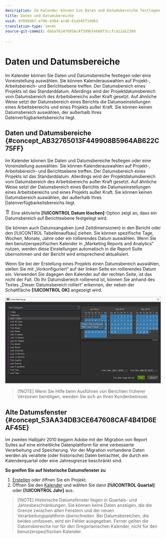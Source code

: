 ```yaml
---
description: Im Kalender können Sie Daten und Datumsbereiche festlegen oder eine Voreinstellung auswählen. Sie können Kalenderauswahlen auf Projekt-, Arbeitsbereich- und Berichtsebene treffen. Der Datumsbereich eines Projekts ist das Standarddatum. Allerdings wird der Projektdatumsbereich vom Datumsbereich des Arbeitsbereichs außer Kraft gesetzt. Auf ähnliche Weise setzt der Datumsbereich eines Berichts die Datumseinstellungen eines Arbeitsbereichs und eines Projekts außer Kraft. Sie können keinen Datumsbereich auswählen, der außerhalb Ihres Datenverfügbarkeitsbereichs liegt.
title: Daten und Datumsbereiche
uuid: 8f099db7-e74b-4384-ac46-61a545f1dd62
translation-type: tm+mt
source-git-commit: dabaf6247695bc4f3d9bfe668f3ccfca12a52269

---
```



# Daten und Datumsbereiche

Im Kalender können Sie Daten und Datumsbereiche festlegen oder eine Voreinstellung auswählen. Sie können Kalenderauswahlen auf Projekt-, Arbeitsbereich- und Berichtsebene treffen. Der Datumsbereich eines Projekts ist das Standarddatum. Allerdings wird der Projektdatumsbereich vom Datumsbereich des Arbeitsbereichs außer Kraft gesetzt. Auf ähnliche Weise setzt der Datumsbereich eines Berichts die Datumseinstellungen eines Arbeitsbereichs und eines Projekts außer Kraft. Sie können keinen Datumsbereich auswählen, der außerhalb Ihres Datenverfügbarkeitsbereichs liegt.

## Daten und Datumsbereiche {#concept_AB32765013F449908B5964AB622C75FF}

Im Kalender können Sie Daten und Datumsbereiche festlegen oder eine Voreinstellung auswählen. Sie können Kalenderauswahlen auf Projekt-, Arbeitsbereich- und Berichtsebene treffen. Der Datumsbereich eines Projekts ist das Standarddatum. Allerdings wird der Projektdatumsbereich vom Datumsbereich des Arbeitsbereichs außer Kraft gesetzt. Auf ähnliche Weise setzt der Datumsbereich eines Berichts die Datumseinstellungen eines Arbeitsbereichs und eines Projekts außer Kraft. Sie können keinen Datumsbereich auswählen, der außerhalb Ihres Datenverfügbarkeitsbereichs liegt.

![](assets/Delete_Standard.png) Eine aktivierte **[!UICONTROL Datum löschen]**-Option zeigt an, dass ein Datumsbereich auf Berichtsebene festgelegt wird.

Sie können auch Datumsangaben (und Zeitdimensionen) in den Bericht oder den [!UICONTROL Tabellenaufbau] ziehen. Sie können spezifische Tage, Wochen, Monate, Jahre oder ein rollierendes Datum auswählen. Wenn Sie den benutzerspezifischen Kalender in „Marketing Reports and Analytics“ nutzen, werden diese Einstellungen automatisch in die Report Suite übernommen und der Bericht wird entsprechend aktualisiert.

Wenn Sie bei der Erstellung eines Projekts einen Datumsbereich auswählen, stellen Sie mit „Vorkonfiguriert“ auf der linken Seite ein rollierendes Datum ein. Verwenden Sie dagegen den Kalender auf der rechten Seite, ist das nicht der Fall. Ob Ihr Datumsbereich rollierend ist, können Sie anhand des Textes „Dieser Datumsbereich rolliert“ erkennen, der neben der Schaltfläche **[!UICONTROL OK]** angezeigt wird.

![](assets/daterange.jpeg)

>[!NOTE] Wenn Sie Hilfe beim Ausführen von Berichten früherer Versionen benötigen, wenden Sie sich an Ihren Kundenbetreuer.

## Alte Datumsfenster {#concept_53AA34DB3CE647608CAF4B41D6EAF45E}

Im zweiten Halbjahr 2010 begann Adobe mit der Migration von Report Suites auf eine einheitliche Datenplattform für eine verbesserte Verarbeitung und Speicherung. Vor der Migration vorhandene Daten werden als veraltete (oder historische) Daten betrachtet, die durch ein Kalenderquartal oder eine Jahresgrenze beschränkt sind.

<!-- 

c_legacy_data.xml

 -->

**So greifen Sie auf historische Datumsfenster zu**

1. [Erstellen](/help/analyze/ad-hoc-analysis/c-getting-started.md) oder öffnen Sie ein Projekt.
1. Öffnen Sie den [Kalender](/help/analyze/ad-hoc-analysis/c-dates.md) und wählen Sie dann **[!UICONTROL Quartal]** oder **[!UICONTROL Jahr]** aus.

>[!NOTE] Historische Datumsfenster liegen in Quartals- und Jahresbeschränkungen. Sie können keine Daten anzeigen, die die Grenze zwischen alten Fenstern und der neuen Verarbeitungsplattform überschreiten. Bei Datumsbereichen, die beides umfassen, wird ein Fehler ausgegeben. Ferner gelten die Datumsbereiche nur für den Gregorianischen Kalender, nicht für den benutzerspezifischen Kalender.

